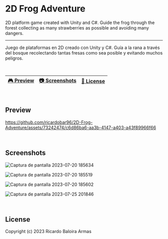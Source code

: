 # 2D Frog Adventure

2D platform game created with Unity and C#. 
Guide the frog through the forest collecting as many strawberries as possible and avoiding many dangers.

---------------------------------------------

Juego de plataformas en 2D creado con Unity y C#.
Guía a la rana a través del bosque recolectando tantas fresas como sea posible y evitando muchos peligros.

<br>

| [🎮 Preview](##Preview) | [:camera: Screenshots](#Screenshots) | [🔖 License](#License) |
| --------------- | -------- | ----------- |

<br>

## Preview
https://github.com/ricardobar96/2D-Frog-Adventure/assets/73242474/c6d86ba6-aa3b-4147-a403-a43f89966f66

<br>

## Screenshots
![Captura de pantalla 2023-07-20 185634](https://github.com/ricardobar96/2D-Frog-Adventure/assets/73242474/45c61648-4b96-447a-96ab-17e6a99ef84a)


![Captura de pantalla 2023-07-20 185519](https://github.com/ricardobar96/2D-Frog-Adventure/assets/73242474/0f1d0fe9-5607-4064-a1e8-cbc8bb7ae0e1)


![Captura de pantalla 2023-07-20 185602](https://github.com/ricardobar96/2D-Frog-Adventure/assets/73242474/887301be-d893-476c-9567-b852c49c0df1)


![Captura de pantalla 2023-07-25 201846](https://github.com/ricardobar96/2D-Frog-Adventure/assets/73242474/2ea5f9b9-3a30-49ae-8614-6f3eaf22f1d7)

<br>

## License
Copyright (c) 2023 Ricardo Baloira Armas
